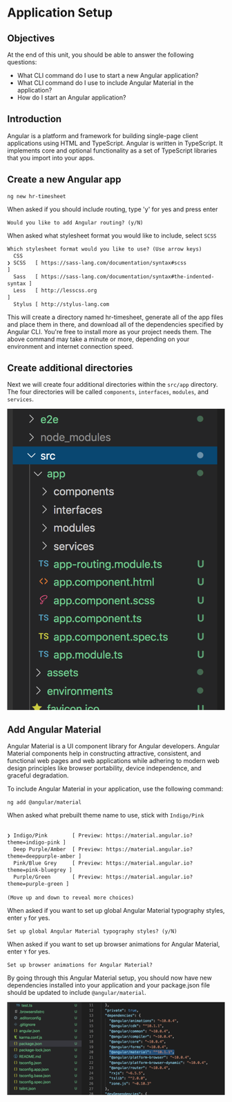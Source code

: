 # Application Setup

## Objectives

At the end of this unit, you should be able to answer the following questions:

* What CLI command do I use to start a new Angular application?
* What CLI command do I use to include Angular Material in the application?
* How do I start an Angular application?

## Introduction

Angular is a platform and framework for building single-page client applications using HTML and TypeScript. Angular is written in TypeScript. It implements core and optional functionality as a set of TypeScript libraries that you import into your apps.

## Create a new Angular app

```
ng new hr-timesheet
```

When asked if you should include routing, type 'y' for yes and press enter
```
Would you like to add Angular routing? (y/N)
```
When asked what stylesheet format you would like to include, select `SCSS`
```
Which stylesheet format would you like to use? (Use arrow keys)
  CSS 
❯ SCSS   [ https://sass-lang.com/documentation/syntax#scss                ] 
  Sass   [ https://sass-lang.com/documentation/syntax#the-indented-syntax ] 
  Less   [ http://lesscss.org                                             ] 
  Stylus [ http://stylus-lang.com  
```

This will create a directory named hr-timesheet, generate all of the app files and place them in there, and download all of the dependencies specified by Angular CLI. You're free to install more as your project needs them. The above command may take a minute or more, depending on your environment and internet connection speed.

## Create additional directories

Next we will create four additional directories within the `src/app` directory. The four directories will be called `components`, `interfaces`, `modules`, and `services`.

![Directory Structure](img/folder_structure.png)

## Add Angular Material

Angular Material is a UI component library for Angular developers. Angular Material components help in constructing attractive, consistent, and functional web pages and web applications while adhering to modern web design principles like browser portability, device independence, and graceful degradation.

To include Angular Material in your application, use the following command:
```
ng add @angular/material
```

When asked what prebuilt theme name to use, stick with `Indigo/Pink`
```Choose a prebuilt theme name, or "custom" for a custom theme: (Use arrow keys)

❯ Indigo/Pink        [ Preview: https://material.angular.io?theme=indigo-pink ] 
  Deep Purple/Amber  [ Preview: https://material.angular.io?theme=deeppurple-amber ] 
  Pink/Blue Grey     [ Preview: https://material.angular.io?theme=pink-bluegrey ] 
  Purple/Green       [ Preview: https://material.angular.io?theme=purple-green ]
 
(Move up and down to reveal more choices)
``` 

When asked if you want to set up global Angular Material typography styles, enter `y` for yes.
```
Set up global Angular Material typography styles? (y/N) 
```

When asked if you want to set up browser animations for Angular Material, enter `Y` for yes.
```
Set up browser animations for Angular Material?
```

By going through this Angular Material setup, you should now have new dependencies installed into your application and your package.json file should be updated to include `@angular/material`.

![package.json](img/angular_material.png)
